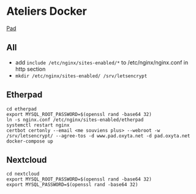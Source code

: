 # Ateliers Docker

[Pad](https://mypads.framapad.org/mypads/?/mypads/group/altermediatic-toulouse-deatm79d/pad/view/docker-atelier-acqwh7km)

## All

- add `include /etc/nginx/sites-enabled/*` to /etc/nginx/nginx.conf in http section
- `mkdir /etc/nginx/sites-enabled/ /srv/letsencrypt`

## Etherpad

```
cd etherpad
export MYSQL_ROOT_PASSWORD=$(openssl rand -base64 32)
ln -s nginx.conf /etc/nginx/sites-enabled/etherpad
systemctl restart nginx
certbot certonly --email <me souviens plus> --webroot -w /srv/letsencrypt/ --agree-tos -d www.pad.oxyta.net -d pad.oxyta.net
docker-compose up
```


## Nextcloud

```
cd nextcloud
export MYSQL_ROOT_PASSWORD=$(openssl rand -base64 32)
export MYSQL_PASSWORD=$(openssl rand -base64 32)
